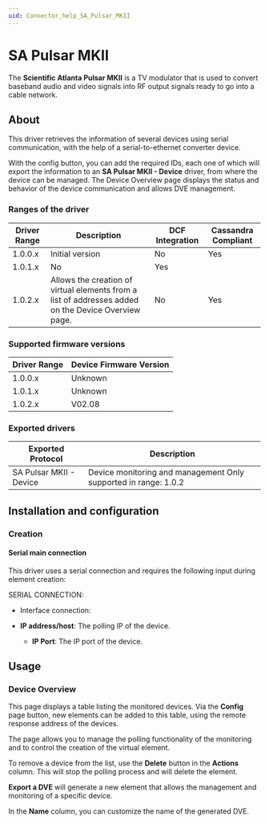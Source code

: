 ```yaml
---
uid: Connector_help_SA_Pulsar_MKII
---
```


# SA Pulsar MKII

The **Scientific Atlanta Pulsar MKII** is a TV modulator that is used to convert baseband audio and video signals into RF output signals ready to go into a cable network.

## About

This driver retrieves the information of several devices using serial communication, with the help of a serial-to-ethernet converter device.

With the config button, you can add the required IDs, each one of which will export the information to an **SA Pulsar MKII - Device** driver, from where the device can be managed. The Device Overview page displays the status and behavior of the device communication and allows DVE management.

### Ranges of the driver

| **Driver Range** | **Description**                                                                                     | **DCF Integration** | **Cassandra Compliant** |
|------------------|-----------------------------------------------------------------------------------------------------|---------------------|-------------------------|
| 1.0.0.x          | Initial version                                                                                     | No                  | Yes                     |
| 1.0.1.x          | No                                                                                                  | Yes                 |                         |
| 1.0.2.x          | Allows the creation of virtual elements from a list of addresses added on the Device Overview page. | No                  | Yes                     |

### Supported firmware versions

| **Driver Range** | **Device Firmware Version** |
|------------------|-----------------------------|
| 1.0.0.x          | Unknown                     |
| 1.0.1.x          | Unknown                     |
| 1.0.2.x          | V02.08                      |

### Exported drivers

| **Exported Protocol**   | **Description**                                                 |
|-------------------------|-----------------------------------------------------------------|
| SA Pulsar MKII - Device | Device monitoring and management Only supported in range: 1.0.2 |

## Installation and configuration

### Creation

#### Serial main connection

This driver uses a serial connection and requires the following input during element creation:

SERIAL CONNECTION:

- Interface connection:

- **IP address/host**: The polling IP of the device.
  - **IP Port**: The IP port of the device.

## Usage

### Device Overview

This page displays a table listing the monitored devices. Via the **Config** page button, new elements can be added to this table, using the remote response address of the devices.

The page allows you to manage the polling functionality of the monitoring and to control the creation of the virtual element.

To remove a device from the list, use the **Delete** button in the **Actions** column. This will stop the polling process and will delete the element.

**Export a DVE** will generate a new element that allows the management and monitoring of a specific device.

In the **Name** column, you can customize the name of the generated DVE.
